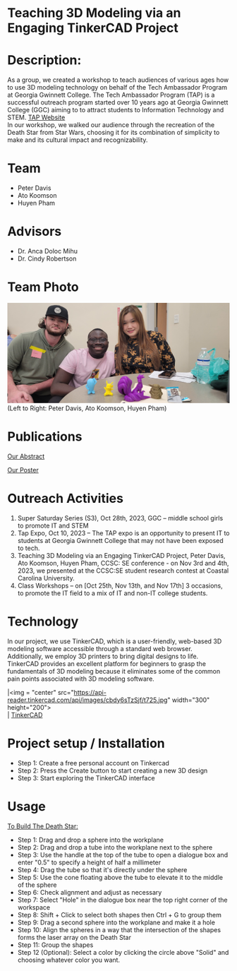 # Teaching 3D Modeling via an Engaging TinkerCAD Project

# Description:    
As a group, we created a workshop to teach audiences of various ages how to use 3D modeling technology on behalf of the Tech Ambassador Program at Georgia Gwinnett College. The Tech Ambassador Program (TAP) is a successful outreach program started over 10 years ago at Georgia Gwinnett College (GGC) aiming to to attract students to Information Technology and STEM. [TAP Website](https://www.ggc.edu/academics/school-of-science-and-technology/research-internships-service-learning/technology-ambassador-program)     
In our workshop, we walked our audience through the recreation of the Death Star from Star Wars, choosing it for its combination of simplicity to make and its cultural impact and recognizability. 
    
# Team    
* Peter Davis      
* Ato Koomson          
* Huyen Pham 
    
# Advisors     
    
* Dr. Anca Doloc Mihu     
* Dr. Cindy Robertson

# Team Photo
![Team Picture](./media/s3.jpg)  
(Left to Right: Peter Davis, Ato Koomson, Huyen Pham)<br>
    
# Publications     
    
[Our Abstract](./documents/TAPAbstract-3Dfinal.docx)        
      
[Our Poster](./media/TAPPlasticMasonsPoster.pdf)          
    
# Outreach Activities    
1. Super Saturday Series (S3), Oct 28th, 2023, GGC – middle school girls to promote IT and STEM    
2. Tap Expo, Oct 10, 2023 – The TAP expo is an opportunity to present IT to students at Georgia Gwinnett College that may not have been exposed to tech.      
3. Teaching 3D Modeling via an Engaging TinkerCAD Project, Peter Davis, Ato Koomson, Huyen Pham, CCSC: SE conference - on Nov 3rd and 4th, 2023, we presented at the CCSC:SE student research contest at Coastal Carolina University.    
4. Class Workshops – on [Oct 25th, Nov 13th, and Nov 17th] 3 occasions, to promote the IT field to a mix of IT and non-IT college students.  
     
# Technology  
In our project, we use TinkerCAD, which is a user-friendly, web-based 3D modeling software accessible through a standard web browser. Additionally, we employ 3D printers to bring digital designs to life.  
TinkerCAD provides an excellent platform for beginners to grasp the fundamentals of 3D modeling because it eliminates some of the common pain points associated with 3D modeling software. 

|<img = "center" src="https://api-reader.tinkercad.com/api/images/cbdy6sTzSjf/t725.jpg" width="300" height="200"> <br>| 
                                                            [TinkerCAD](https://www.tinkercad.com)      

# Project setup / Installation
  
- Step 1:  Create a free personal account on Tinkercad    
- Step 2:  Press the Create button to start creating a new 3D design    
- Step 3: Start exploring the TinkerCAD interface    

# Usage

[To Build The Death Star:](./documents/TinkerCADDeathStarTutorial)      
- Step 1: Drag and drop a sphere into the workplane    
- Step 2: Drag and drop a tube into the workplane next to the sphere    
- Step 3: Use the handle at the top of the tube to open a dialogue box and enter "0.5" to specify a height of half a millimeter    
- Step 4: Drag the tube so that it's directly under the sphere    
- Step 5: Use the cone floating above the tube to elevate it to the middle of the sphere    
- Step 6: Check alignment and adjust as necessary    
- Step 7: Select "Hole" in the dialogue box near the top right corner of the workspace    
- Step 8: Shift + Click to select both shapes then Ctrl + G to group them    
- Step 9: Drag a second sphere into the workplane and make it a hole    
- Step 10: Align the spheres in a way that the intersection of the shapes forms the laser array on the Death Star    
- Step 11: Group the shapes    
- Step 12 (Optional): Select a color by clicking the circle above "Solid" and choosing whatever color you want.   








